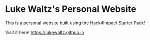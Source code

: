 # Luke Waltz's Personal Website

This is a personal website built using the Hack4Impact Starter Pack!

Visit it here! https://lukewaltz.github.io
